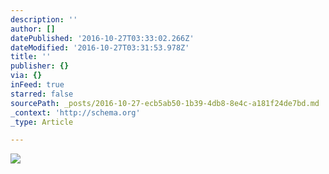 ```yaml
---
description: ''
author: []
datePublished: '2016-10-27T03:33:02.266Z'
dateModified: '2016-10-27T03:31:53.978Z'
title: ''
publisher: {}
via: {}
inFeed: true
starred: false
sourcePath: _posts/2016-10-27-ecb5ab50-1b39-4db8-8e4c-a181f24de7bd.md
_context: 'http://schema.org'
_type: Article

---
```

![](https://the-grid-user-content.s3-us-west-2.amazonaws.com/1c59ab5e-cee9-475b-bda0-121ca3287b3b.jpg)